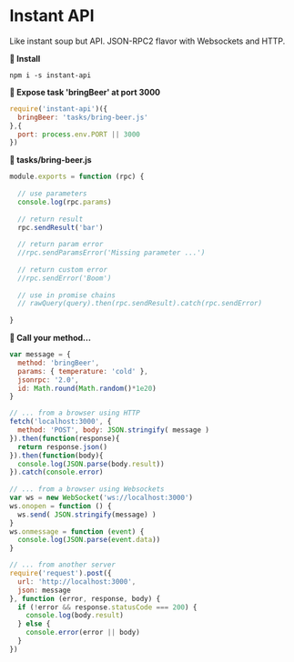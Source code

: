 # Instant API
Like instant soup but API. JSON-RPC2 flavor with Websockets and HTTP.

**💾  Install**
```
npm i -s instant-api
```

**📡  Expose task 'bringBeer' at port 3000**
```javascript
require('instant-api')({
  bringBeer: 'tasks/bring-beer.js' 
},{
  port: process.env.PORT || 3000 
}) 
```

**🤖  tasks/bring-beer.js**
```javascript
module.exports = function (rpc) {
  
  // use parameters
  console.log(rpc.params)
  
  // return result
  rpc.sendResult('bar')
  
  // return param error
  //rpc.sendParamsError('Missing parameter ...')
  
  // return custom error
  //rpc.sendError('Boom')
  
  // use in promise chains
  // rawQuery(query).then(rpc.sendResult).catch(rpc.sendError)
  
}
```

**📣  Call your method...**
```javascript
var message = {
  method: 'bringBeer',
  params: { temperature: 'cold' },
  jsonrpc: '2.0',
  id: Math.round(Math.random()*1e20)
}

// ... from a browser using HTTP
fetch('localhost:3000', {
  method: 'POST', body: JSON.stringify( message )
}).then(function(response){
  return response.json()
}).then(function(body){
  console.log(JSON.parse(body.result))
}).catch(console.error)
 
// ... from a browser using Websockets
var ws = new WebSocket('ws://localhost:3000')
ws.onopen = function () {
  ws.send( JSON.stringify(message) )
}
ws.onmessage = function (event) {
  console.log(JSON.parse(event.data))
}

// ... from another server
require('request').post({
  url: 'http://localhost:3000',
  json: message
}, function (error, response, body) {
  if (!error && response.statusCode === 200) {
    console.log(body.result)
  } else {
    console.error(error || body)
  }
})

```

